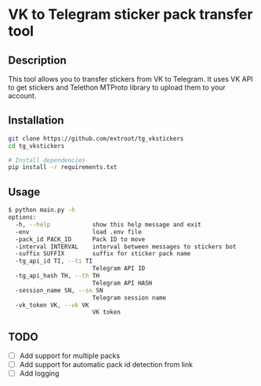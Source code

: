 
# VK to Telegram sticker pack transfer tool

## Description

This tool allows you to transfer stickers from VK to Telegram. It uses VK API to get stickers and Telethon MTProto library to upload them to your account.

## Installation

```bash
git clone https://github.com/extroot/tg_vkstickers
cd tg_vkstickers

# Install dependencies
pip install -r requirements.txt
```

## Usage
```bash
$ python main.py -h
options:
  -h, --help            show this help message and exit
  -env                  load .env file
  -pack_id PACK_ID      Pack ID to move
  -interval INTERVAL    interval between messages to stickers bot
  -suffix SUFFIX        suffix for sticker pack name
  -tg_api_id TI, --ti TI
                        Telegram API ID
  -tg_api_hash TH, --th TH
                        Telegram API HASH
  -session_name SN, --sn SN
                        Telegram session name
  -vk_token VK, --vk VK
                        VK token
```


## TODO
- [ ] Add support for multiple packs
- [ ] Add support for automatic pack id detection from link
- [ ] Add logging